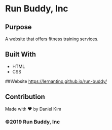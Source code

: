 # Run Buddy, Inc

## Purpose
A website that offers fitness training services.

## Built With
* HTML
* CSS

##Website
https://lernantino.github.io/run-buddy/

## Contribution
Made with ❤️ by Daniel Kim

### ©2019 Run Buddy, Inc
